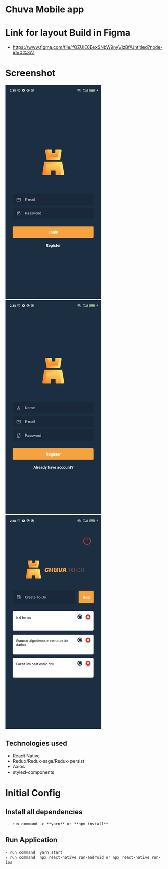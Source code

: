 # Chuva Mobile app

# Link for layout Build in Figma
  - https://www.figma.com/file/fQZUiE0EexSNbW9nyVizBf/Untitled?node-id=0%3A1

# Screenshot
<img src="src/screenshot/login-screen.jpg" width="300"> <img src="src/screenshot/register-screen.jpg" width="300"> <img src="src/screenshot/to-do-screen.jpg" width="300">


## Technologies used
  - React Native
  - Redux/Redux-saga/Redux-persist
  - Axios
  - styled-components
  
# Initial Config
 ## Install all dependencies
     - run command -> **yarn** or **npm install**
      
## Run Application
    - run command  yarn start
    - run command  npx react-native run-android or npx react-native run-ios
